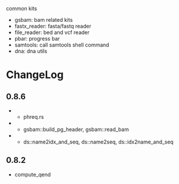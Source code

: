 common kits

* gsbam: bam related kits
* fastx_reader: fasta/fastq reader
* file_reader: bed and vcf reader
* pbar: progress bar
* samtools: call samtools shell command
* dna: dna utils


# ChangeLog


## 0.8.6

* + phreq.rs
* + gsbam::build_pg_header, gsbam::read_bam
* + ds::name2idx_and_seq, ds::name2seq, ds::idx2name_and_seq

## 0.8.2

* compute_qend